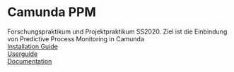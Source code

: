 # Camunda PPM

Forschungspraktikum und Projektpraktikum SS2020.
Ziel ist die Einbindung von Predictive Process Monitoring in Camunda<br>
[Installation Guide](https://gitlab.uni-koblenz.de/fg-bks/practica/camunda-ppm/-/wikis/Guide-zur-Installation-des-Plugins)<br>
[Userguide](https://gitlab.uni-koblenz.de/fg-bks/practica/camunda-ppm/-/wikis/userguide)<br>
[Documentation](https://gitlab.uni-koblenz.de/fg-bks/practica/camunda-ppm/-/wikis/project)<br>
